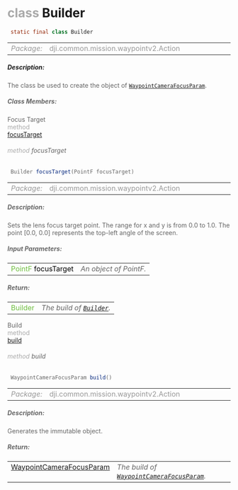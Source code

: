 <div class="article"><h1 ><font color="#AAA">class </font>Builder</h1></div>

~~~java
 static final class Builder 
~~~

<html><table class="table-supportedby"><tr valign="top"><td width=15%><font color="#999"><i>Package:</i></td><td width=85%><font color="#999">dji.common.mission.waypointv2.Action</td></tr></table></html>



##### Description:



<font color="#666">The class be used to create the object of <code><a href="/Components/Missions/DJIWaypointV2CameraActuatorParam_DJIWaypointV2CameraFocusParam.html#djiwaypointv2cameraactuatorparam_djiwaypointv2camerafocusparam">WaypointCameraFocusParam</a></code>.



##### Class Members:

<div class="api-row" id="djiwaypointv2cameraactuatorparam_djiwaypointv2camerafocusparam_builder_focustarget"><div class="api-col left">Focus Target</div><div class="api-col middle" style="color:#AAA">method</div><div class="api-col right"><a class="trigger" href="#djiwaypointv2cameraactuatorparam_djiwaypointv2camerafocusparam_builder_focustarget_inline">focusTarget</a></div></div><div class="inline-doc" id="djiwaypointv2cameraactuatorparam_djiwaypointv2camerafocusparam_builder_focustarget_inline"

><div class="article"><h6 ><font color="#AAA">method </font>focusTarget</h6></div>

~~~java
 Builder focusTarget(PointF focusTarget) 
~~~

<html><table class="table-supportedby"><tr valign="top"><td width=15%><font color="#999"><i>Package:</i></td><td width=85%><font color="#999">dji.common.mission.waypointv2.Action</td></tr></table></html>



##### Description:



<font color="#666">Sets the lens focus target point. The range for x and y is from 0.0 to 1.0. The point [0.0, 0.0] represents the top-left angle of the screen.



##### Input Parameters:

<html><table class="table-inline-parameters"><tr valign="top"><td><font color="#70BF41">PointF <font color="#000">focusTarget</td><td><font color="#666"><i>An object of PointF.</i></td></tr></table></html>

##### Return:

<html><table class="table-inline-parameters"><tr valign="top"><td><font color="#70BF41">Builder</td><td><font color="#666"><i>The build of <code><a href="/Components/Missions/DJIWaypointV2CameraActuatorParam_DJIWaypointV2CameraFocusParam_Builder.html#djiwaypointv2cameraactuatorparam_djiwaypointv2camerafocusparam_builder">Builder</a></code>.</i></td></tr></table></html></div>

<div class="api-row" id="djiwaypointv2cameraactuatorparam_djiwaypointv2camerafocusparam_builder_build"><div class="api-col left">Build</div><div class="api-col middle" style="color:#AAA">method</div><div class="api-col right"><a class="trigger" href="#djiwaypointv2cameraactuatorparam_djiwaypointv2camerafocusparam_builder_build_inline">build</a></div></div><div class="inline-doc" id="djiwaypointv2cameraactuatorparam_djiwaypointv2camerafocusparam_builder_build_inline"

><div class="article"><h6 ><font color="#AAA">method </font>build</h6></div>

~~~java
 WaypointCameraFocusParam build() 
~~~

<html><table class="table-supportedby"><tr valign="top"><td width=15%><font color="#999"><i>Package:</i></td><td width=85%><font color="#999">dji.common.mission.waypointv2.Action</td></tr></table></html>



##### Description:



<font color="#666">Generates the immutable object.



##### Return:

<html><table class="table-inline-parameters"><tr valign="top"><td><font color="#70BF41"><a href="/Components/Missions/DJIWaypointV2CameraActuatorParam_DJIWaypointV2CameraFocusParam.html#djiwaypointv2cameraactuatorparam_djiwaypointv2camerafocusparam">WaypointCameraFocusParam</a></td><td><font color="#666"><i>The build of <code><a href="/Components/Missions/DJIWaypointV2CameraActuatorParam_DJIWaypointV2CameraFocusParam.html#djiwaypointv2cameraactuatorparam_djiwaypointv2camerafocusparam">WaypointCameraFocusParam</a></code>.</i></td></tr></table></html></div>


